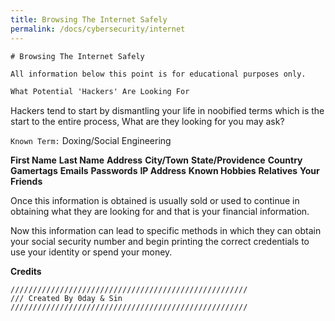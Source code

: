 ```yaml
---
title: Browsing The Internet Safely
permalink: /docs/cybersecurity/internet
---
```


```cs
# Browsing The Internet Safely
```

`All information below this point is for educational purposes only.`

```css
What Potential 'Hackers' Are Looking For
```
Hackers tend to start by dismantling your life in noobified terms which is the start to the entire process, What are they looking for you may ask?

``Known Term:`` Doxing/Social Engineering

**First Name**
**Last Name**
**Address**
**City/Town**
**State/Providence**
**Country**
**Gamertags**
**Emails**
**Passwords**
**IP Address**
**Known Hobbies**
**Relatives**
**Your Friends**

Once this information is obtained is usually sold or used to continue in obtaining what they are looking for and that is your financial information.

Now this information can lead to specific methods in which they can obtain your social security number and begin printing the correct credentials to use your identity or spend your money.

**Credits**
```
/////////////////////////////////////////////////////
/// Created By 0day & Sin
/////////////////////////////////////////////////////
```
